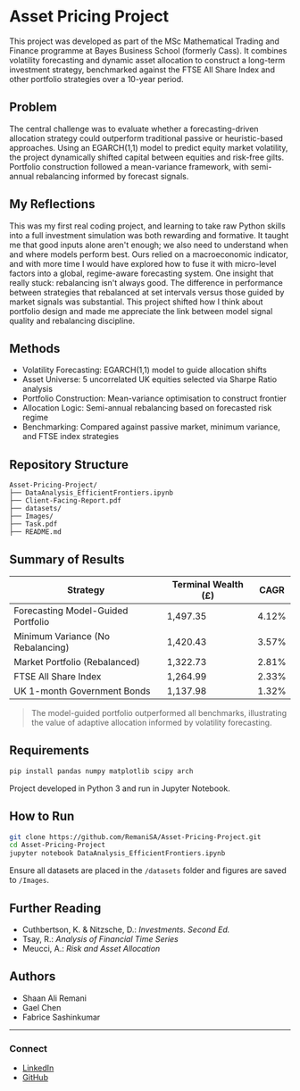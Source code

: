 # Asset Pricing Project

This project was developed as part of the MSc Mathematical Trading and Finance programme at Bayes Business School (formerly Cass). It combines volatility forecasting and dynamic asset allocation to construct a long-term investment strategy, benchmarked against the FTSE All Share Index and other portfolio strategies over a 10-year period.

## Problem

The central challenge was to evaluate whether a forecasting-driven allocation strategy could outperform traditional passive or heuristic-based approaches. Using an EGARCH(1,1) model to predict equity market volatility, the project dynamically shifted capital between equities and risk-free gilts. Portfolio construction followed a mean-variance framework, with semi-annual rebalancing informed by forecast signals.

## My Reflections

This was my first real coding project, and learning to take raw Python skills into a full investment simulation was both rewarding and formative. It taught me that good inputs alone aren't enough; we also need to understand when and where models perform best. Ours relied on a macroeconomic indicator, and with more time I would have explored how to fuse it with micro-level factors into a global, regime-aware forecasting system. One insight that really stuck: rebalancing isn't always good. The difference in performance between strategies that rebalanced at set intervals versus those guided by market signals was substantial. This project shifted how I think about portfolio design and made me appreciate the link between model signal quality and rebalancing discipline.

## Methods

- Volatility Forecasting: EGARCH(1,1) model to guide allocation shifts
- Asset Universe: 5 uncorrelated UK equities selected via Sharpe Ratio analysis
- Portfolio Construction: Mean-variance optimisation to construct frontier
- Allocation Logic: Semi-annual rebalancing based on forecasted risk regime
- Benchmarking: Compared against passive market, minimum variance, and FTSE index strategies

## Repository Structure

```
Asset-Pricing-Project/
├── DataAnalysis_EfficientFrontiers.ipynb
├── Client-Facing-Report.pdf
├── datasets/
├── Images/
├── Task.pdf
├── README.md
```

## Summary of Results

| Strategy                                  | Terminal Wealth (£) | CAGR   |
|-------------------------------------------|----------------------|--------|
| Forecasting Model-Guided Portfolio        | 1,497.35             | 4.12%  |
| Minimum Variance (No Rebalancing)         | 1,420.43             | 3.57%  |
| Market Portfolio (Rebalanced)             | 1,322.73             | 2.81%  |
| FTSE All Share Index                      | 1,264.99             | 2.33%  |
| UK 1-month Government Bonds               | 1,137.98             | 1.32%  |

> The model-guided portfolio outperformed all benchmarks, illustrating the value of adaptive allocation informed by volatility forecasting.

## Requirements

```bash
pip install pandas numpy matplotlib scipy arch
```

Project developed in Python 3 and run in Jupyter Notebook.

## How to Run

```bash
git clone https://github.com/RemaniSA/Asset-Pricing-Project.git
cd Asset-Pricing-Project
jupyter notebook DataAnalysis_EfficientFrontiers.ipynb
```

Ensure all datasets are placed in the `/datasets` folder and figures are saved to `/Images`.

## Further Reading

- Cuthbertson, K. & Nitzsche, D.: *Investments. Second Ed.*
- Tsay, R.: *Analysis of Financial Time Series*
- Meucci, A.: *Risk and Asset Allocation*

## Authors

- Shaan Ali Remani  
- Gael Chen  
- Fabrice Sashinkumar

---

### Connect

- [LinkedIn](https://www.linkedin.com/in/shaan-ali-remani)  
- [GitHub](https://github.com/RemaniSA)
